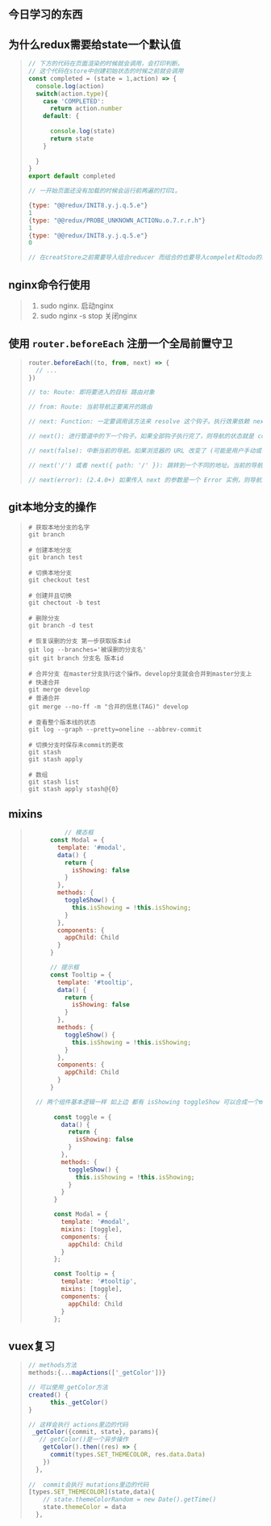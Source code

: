 ## 今日学习的东西

## 为什么redux需要给state一个默认值

> ```js
> // 下方的代码在页面渲染的时候就会调用，会打印判断。
> // 这个代码在store中创建初始状态的时候之前就会调用
> const completed = (state = 1,action) => {
>   console.log(action)
>   switch(action.type){
>     case 'COMPLETED':
>       return action.number
>     default: {
>       
>       console.log(state)
>       return state
>     }
>       
>   }
> }
> export default completed
> ```
>
> ```js
> // 一开始页面还没有加载的时候会运行前两遍的打印1。
> 
> {type: "@@redux/INIT8.y.j.q.5.e"}
> 1
> {type: "@@redux/PROBE_UNKNOWN_ACTIONu.o.7.r.r.h"}
> 1
> {type: "@@redux/INIT8.y.j.q.5.e"}
> 0
> 
> // 在creatStore之前需要导入组合reducer 而组合的也要导入compelet和todo的reducer import的时候会调用判断它的初始状态，此时的initState还没有派上用场，所以不传入初始值的时候这时会返回undefined 从而报错，所以state必须要有一个初始值
> ```
>
>  

## nginx命令行使用

> 1. sudo nginx.    启动nginx
> 2. sudo nginx -s stop  关闭nginx

## 使用 `router.beforeEach` 注册一个全局前置守卫

> ```js
> router.beforeEach((to, from, next) => {
>   // ...
> })
> 
> // to: Route: 即将要进入的目标 路由对象
> 
> // from: Route: 当前导航正要离开的路由
> 
> // next: Function: 一定要调用该方法来 resolve 这个钩子。执行效果依赖 next 方法的调用参数。
> 
> // next(): 进行管道中的下一个钩子。如果全部钩子执行完了，则导航的状态就是 confirmed (确认的)。
> 
> // next(false): 中断当前的导航。如果浏览器的 URL 改变了 (可能是用户手动或者浏览器后退按钮)，那么 URL 地址会重置到 from 路由对应的地址。
> 
> // next('/') 或者 next({ path: '/' }): 跳转到一个不同的地址。当前的导航被中断，然后进行一个新的导航。你可以向 next 传递任意位置对象，且允许设置诸如 replace: true、name: 'home' 之类的选项以及任何用在 router-link 的 to prop 或 router.push 中的选项。
> 
> // next(error): (2.4.0+) 如果传入 next 的参数是一个 Error 实例，则导航会被终止且该错误会被传递给 router.onError() 注册过的回调。
> ```
>
> 

##  git本地分支的操作

> ```shell
> # 获取本地分支的名字
> git branch 
> 
> # 创建本地分支
> git branch test
> 
> # 切换本地分支
> git checkout test
> 
> # 创建并且切换
> git chectout -b test
> 
> # 删除分支
> git branch -d test
> 
> # 恢复误删的分支 第一步获取版本id
> git log --branches='被误删的分支名'
> git git branch 分支名 版本id
> 
> # 合并分支 在master分支执行这个操作。develop分支就会合并到master分支上
> # 快速合并
> git merge develop
> # 普通合并
> git merge --no-ff -m "合并的信息(TAG)" develop
> 
> # 查看整个版本线的状态
> git log --graph --pretty=oneline --abbrev-commit 
> 
> # 切换分支时保存未commit的更改
> git stash 
> git stash apply
> 
> # 数组
> git stash list
> git stash apply stash@{0}
> ```
>
>  

## mixins

> ```js
> 			// 模态框
>       const Modal = {
>         template: '#modal',
>         data() {
>           return {
>             isShowing: false
>           }
>         },
>         methods: {
>           toggleShow() {
>             this.isShowing = !this.isShowing;
>           }
>         },
>         components: {
>           appChild: Child
>         }
>       }
> 
>       // 提示框
>       const Tooltip = {
>         template: '#tooltip',
>         data() {
>           return {
>             isShowing: false
>           }
>         },
>         methods: {
>           toggleShow() {
>             this.isShowing = !this.isShowing;
>           }
>         },
>         components: {
>           appChild: Child
>         }
>       }
> 
>   // 两个组件基本逻辑一样 如上边 都有 isShowing toggleShow 可以合成一个mixins来用
>       
>        const toggle = {
>          data() {
>            return {
>              isShowing: false
>            }
>          },
>          methods: {
>            toggleShow() {
>              this.isShowing = !this.isShowing;
>            }
>          }
>        }
> 
>        const Modal = {
>          template: '#modal',
>          mixins: [toggle],
>          components: {
>            appChild: Child
>          }
>        };
> 
>        const Tooltip = {
>          template: '#tooltip',
>          mixins: [toggle],
>          components: {
>            appChild: Child
>          }
>        };
> ```
>
>  

## vuex复习

> ```js
> // methods方法
> methods:{...mapActions(['_getColor'])}
> 
> // 可以使用_getColor方法
> created() {
>   	this._getColor()
> }
> 
> // 这样会执行 actions里边的代码
>  _getColor({commit, state}, params){
>    // getColor()是一个异步操作
>     getColor().then((res) => {
>       commit(types.SET_THEMECOLOR, res.data.Data)
>     })
>   },
>     
> //  commit会执行 mutations里边的代码
> [types.SET_THEMECOLOR](state,data){
>     // state.themeColorRandom = new Date().getTime()
>     state.themeColor = data
>   },
> ```
>
> 